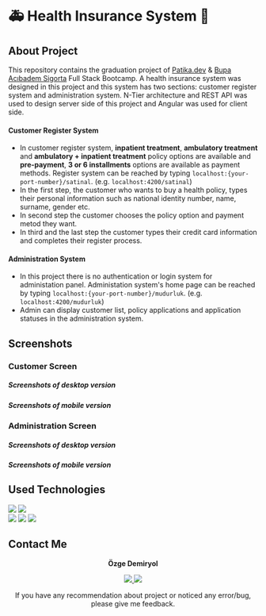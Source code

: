 ﻿# 🚑 Health Insurance System 🏥

## About Project

This repository contains the graduation project of [Patika.dev](https://patika.dev) & [Bupa Acıbadem Sigorta](https://www.bupaacibadem.com.tr/) Full Stack Bootcamp. A health insurance system was designed in this project and this system has two sections: customer register system and administration system. N-Tier architecture and REST API was used to design server side of this project and Angular was used for client side.

#### Customer Register System

- In customer register system, **inpatient treatment**, **ambulatory treatment** and **ambulatory + inpatient treatment** policy options are available and **pre-payment**, **3 or 6 installments** options are available as payment methods. Register system can be reached by typing `localhost:{your-port-number}/satinal`. (e.g. `localhost:4200/satinal`)
- In the first step, the customer who wants to buy a health policy, types their personal information such as national identity number, name, surname, gender etc. 
- In second step the customer chooses the policy option and payment metod they want.
- In third and the last step the customer types their credit card information and completes their register process.

#### Administration System

- In this project there is no authentication or login system for administation panel. Administation system's home page can be reached by typing `localhost:{your-port-number}/mudurluk`. (e.g. `localhost:4200/mudurluk`)
- Admin can display customer list, policy applications and application statuses in the administration system.

## Screenshots

### Customer Screen

##### Screenshots of desktop version

##### Screenshots of mobile version

### Administration Screen

##### Screenshots of desktop version

##### Screenshots of mobile version

## Used Technologies

<div align="left">
<img src="https://img.shields.io/badge/.NET-512BD4?style=for-the-badge&logo=dotnet&logoColor=white">
<img src="https://img.shields.io/badge/Microsoft%20SQL%20Server-CC2927?style=for-the-badge&logo=microsoft%20sql%20server&logoColor=white">
</div>
<div align="left">
<img src="https://img.shields.io/badge/Angular-DD0031?style=for-the-badge&logo=angular&logoColor=white">
<img src="https://img.shields.io/badge/Sass-CC6699?style=for-the-badge&logo=sass&logoColor=white">

<img src="https://img.shields.io/badge/Bootstrap-563D7C?style=for-the-badge&logo=bootstrap&logoColor=white">
</div>

## Contact Me

<div align="center">

**Özge Demiryol**

<a href="https://linkedin.com/in/ozge-demiryol" target="_blank">
  <img src="https://img.shields.io/badge/LinkedIn-0077B5?style=for-the-badge&logo=linkedin&logoColor=white">
</a>
<a href="https://github.com/ozge-demiryol" target="_blank">
  <img src="https://img.shields.io/badge/GitHub-100000?style=for-the-badge&logo=github&logoColor=white">
</a>

</br>

If you have any recommendation about project or noticed any error/bug, please give me feedback. 
</div>